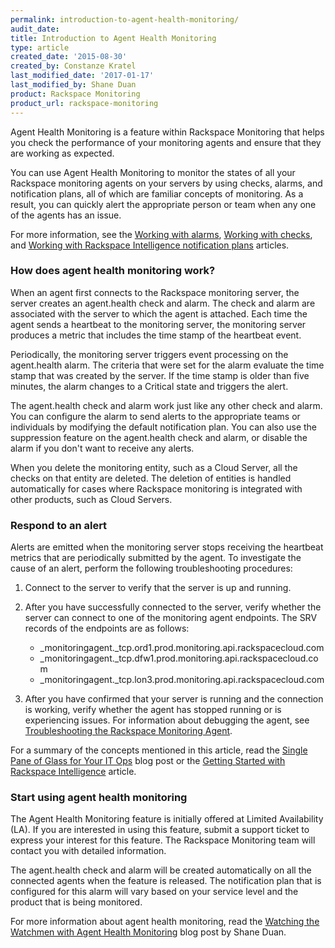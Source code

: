 ```yaml
---
permalink: introduction-to-agent-health-monitoring/
audit_date:
title: Introduction to Agent Health Monitoring
type: article
created_date: '2015-08-30'
created_by: Constanze Kratel
last_modified_date: '2017-01-17'
last_modified_by: Shane Duan
product: Rackspace Monitoring
product_url: rackspace-monitoring
---
```


Agent Health Monitoring is a feature within Rackspace Monitoring that
helps you check the performance of your monitoring agents and ensure
that they are working as expected.

You can use Agent Health Monitoring to monitor the states of all your
Rackspace monitoring agents on your servers by using checks, alarms, and
notification plans, all of which are familiar concepts of monitoring. As
a result, you can quickly alert the appropriate person or team when any
one of the agents has an issue.

For more information, see the [Working with
alarms](/how-to/working-with-alarms),
[Working with
checks](/how-to/working-with-checks),
and [Working with Rackspace Intelligence notification
plans](/how-to/working-with-rackspace-intelligence-notification-plans)
articles.

### How does agent health monitoring work?


When an agent first connects to the Rackspace monitoring server, the
server creates an agent.health check and alarm. The check and alarm are
associated with the server to which the agent is attached. Each time the
agent sends a heartbeat to the monitoring server, the monitoring server
produces a metric that includes the time stamp of the heartbeat event.

Periodically, the monitoring server triggers event processing on
the agent.health alarm. The criteria that were set for the alarm
evaluate the time stamp that was created by the server. If the time
stamp is older than five minutes, the alarm changes to a Critical state
and triggers the alert.

The agent.health check and alarm work just like any other check and
alarm. You can configure the alarm to send alerts to the appropriate
teams or individuals by modifying the default notification plan. You can
also use the suppression feature on the agent.health check and alarm, or
disable the alarm if you don't want to receive any alerts.

When you delete the monitoring entity, such as a Cloud Server, all the
checks on that entity are deleted. The deletion of entities is handled
automatically for cases where Rackspace monitoring is integrated with
other products, such as Cloud Servers.

### Respond to an alert


Alerts are emitted when the monitoring server stops receiving the
heartbeat metrics that are periodically submitted by the agent. To
investigate the cause of an alert, perform the following troubleshooting
procedures:

1.  Connect to the server to verify that the server is up and running.
2.  After you have successfully connected to the server, verify whether
    the server can connect to one of the monitoring agent endpoints. The
    SRV records of the endpoints are as follows:
    -   \_monitoringagent.\_tcp.ord1.prod.monitoring.api.rackspacecloud.com
    -   \_monitoringagent.\_tcp.dfw1.prod.monitoring.api.rackspacecloud.com
    -   \_monitoringagent.\_tcp.lon3.prod.monitoring.api.rackspacecloud.com

3.  After you have confirmed that your server is running and the
    connection is working, verify whether the agent has stopped running
    or is experiencing issues. For information about debugging the
    agent, see [Troubleshooting the Rackspace Monitoring
    Agent](/how-to/troubleshooting-the-rackspace-monitoring-agent).

For a summary of the concepts mentioned in this article, read the
[Single Pane of Glass for Your IT
Ops](https://bit.ly/maas-intelligence) blog post or the [Getting Started
with Rackspace
Intelligence](/how-to/rackspace-intelligence)
article.

### Start using agent health monitoring


The Agent Health Monitoring feature is initially offered at Limited
Availability (LA). If you are interested in using this feature, submit a support
ticket to express your interest for this feature. The Rackspace Monitoring 
team will contact you with detailed information.

The agent.health check and alarm will be created automatically on all
the connected agents when the feature is released. The notification plan
that is configured for this alarm will vary based on your service level
and the product that is being monitored.

For more information about agent health monitoring, read the [Watching
the Watchmen with Agent Health
Monitoring](https://bit.ly/agent-health-monitoring) blog post by Shane
Duan.
